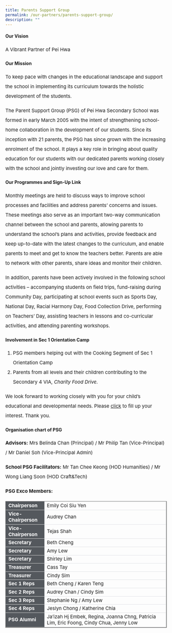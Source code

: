 ```yaml
---
title: Parents Support Group
permalink: /our-partners/parents-support-group/
description: ""
---
```

<h4><strong>Our Vision</strong></h4>
<p style="font-size:15px; line-height:2;">A Vibrant Partner of Pei Hwa</p>

<h4><strong>Our Mission</strong></h4>
<p style="font-size:15px; line-height:2;">To keep pace with changes in the educational landscape and support the school in implementing its curriculum towards the holistic development of the students.</p>

<p style="font-size:15px; line-height:2;">The Parent Support Group (PSG) of Pei Hwa Secondary School was formed in early March 2005 with the intent of strengthening school-home collaboration in the development of our students. Since its inception with 21 parents, the PSG has since grown with the increasing enrolment of the school. It plays a key role in bringing about quality education for our students with our dedicated parents working closely with the school and jointly investing our love and care for them.</p>

<h4><strong>Our Programmes and Sign-Up Link</strong></h4>
<p style="font-size:15px; line-height:2;">Monthly meetings are held to discuss ways to improve school processes and facilities and address parents&rsquo; concerns and issues. These meetings also serve as an important two-way communication channel between the school and parents, allowing parents to understand the school&rsquo;s plans and activities, provide feedback and keep up-to-date with the latest changes to the curriculum, and enable parents to meet and get to know the teachers better. Parents are able to network with other parents, share ideas and monitor their children.</p>

<p style="font-size:15px; line-height:2;">In addition, parents have been actively involved in the following school activities &ndash; accompanying students on field trips, fund-raising during Community Day, participating at school events such as Sports Day, National Day, Racial Harmony Day, Food Collection Drive, performing on Teachers&rsquo; Day, assisting teachers in lessons and co-curricular activities, and attending parenting workshops.</p>

<h4>Involvement in Sec 1 Orientation Camp</h4>
</div>
<ol>
<li style="font-size:15px; line-height:2;">PSG members helping out with the Cooking Segment of Sec 1 Orientation Camp</li>
<li style="font-size:15px; line-height:2;">Parents from all levels and their children contributing to the Secondary 4 VIA,&nbsp;<em>Charity Food Drive.</em></li>
</ol>

<p style="font-size:15px; line-height:2;">We look forward to working closely with you for your child&rsquo;s educational and developmental needs. Please&nbsp;<a href="https://form.gov.sg/#!/5f9bba9c64cfc100117b204f">click</a>&nbsp;to fill up your interest. Thank you.</p>

<h4><strong>Organisation chart of PSG</strong></h3>
<p style="font-size:15px; line-height:2;"><strong>Advisors:</strong>&nbsp;Mrs Belinda Chan&nbsp;(Principal) / Mr Philip Tan (Vice-Principal) / Mr Daniel Soh (Vice-Principal Admin)</p>

<p style="font-size:15px; line-height:2;"><strong>School PSG Facilitators:</strong>&nbsp;Mr Tan Chee Keong (HOD Humanities) / Mr Wong Liang Soon (HOD Craft&amp;Tech)</p>

<p style="font-size:15px; line-height:2;"><strong>PSG Exco Members:</strong></p>

<table border="1" style="width:100%;">
	<tbody>
		<tr>
			<td style="background-color: #54585d; font-weight: bold; font-size: 15px; border: 1px solid #54585d; color:white;border-bottom: 1px solid #dddddd;width:24%;">Chairperson</td>
			<td style="border: 1px solid #dddfe1;font-size: 15px;">Emily Coi Siu Yen</td>
		</tr>
		<tr>
			<td style="background-color: #54585d; font-weight: bold; font-size: 15px; border: 1px solid #54585d; color:white;border-bottom: 1px solid #dddddd;width:24%;">Vice-Chairperson</td>
			<td style="border: 1px solid #dddfe1;font-size: 15px;">Audrey Chan</td>
		</tr>
		<tr>
			<td style="background-color: #54585d; font-weight: bold; font-size: 15px; border: 1px solid #54585d; color:white;border-bottom: 1px solid #dddddd;width:24%;">Vice-Chairperson	</td>
			<td style="border: 1px solid #dddfe1;font-size: 15px;">Tejas Shah</td>
		</tr>
		<tr>
			<td style="background-color: #54585d; font-weight: bold; font-size: 15px; border: 1px solid #54585d; color:white;border-bottom: 1px solid #dddddd;width:24%;">Secretary	</td>
			<td style="border: 1px solid #dddfe1;font-size: 15px;">Beth Cheng</td>
		</tr>
		<tr>
			<td style="background-color: #54585d; font-weight: bold; font-size: 15px; border: 1px solid #54585d; color:white;border-bottom: 1px solid #dddddd;width:24%;">Secretary	</td>
			<td style="border: 1px solid #dddfe1;font-size: 15px;">Amy Lew</td>
		</tr>
		<tr>
			<td style="background-color: #54585d; font-weight: bold; font-size: 15px; border: 1px solid #54585d; color:white;border-bottom: 1px solid #dddddd;width:24%;">Secretary	</td>
			<td style="border: 1px solid #dddfe1;font-size: 15px;">Shirley Lim</td>
		</tr>
		<tr>
			<td style="background-color: #54585d; font-weight: bold; font-size: 15px; border: 1px solid #54585d; color:white;border-bottom: 1px solid #dddddd;width:24%;">Treasurer	</td>
			<td style="border: 1px solid #dddfe1;font-size: 15px;">Cass Tay</td>
		</tr>
		<tr>
			<td style="background-color: #54585d; font-weight: bold; font-size: 15px; border: 1px solid #54585d; color:white;border-bottom: 1px solid #dddddd;width:24%;">Treasurer	</td>
			<td style="border: 1px solid #dddfe1;font-size: 15px;">Cindy Sim</td>
		</tr>
		<tr>
			<td style="background-color: #54585d; font-weight: bold; font-size: 15px; border: 1px solid #54585d; color:white;border-bottom: 1px solid #dddddd;width:24%;">Sec 1 Reps	</td>
			<td style="border: 1px solid #dddfe1;font-size: 15px;">Beth Cheng / Karen Teng</td>
		</tr>
		<tr>
			<td style="background-color: #54585d; font-weight: bold; font-size: 15px; border: 1px solid #54585d; color:white;border-bottom: 1px solid #dddddd;width:24%;">Sec 2 Reps</td>
			<td style="border: 1px solid #dddfe1;font-size: 15px;">Audrey Chan / Cindy Sim</td>
		</tr>
		<tr>
			<td style="background-color: #54585d; font-weight: bold; font-size: 15px; border: 1px solid #54585d; color:white;border-bottom: 1px solid #dddddd;width:24%;">Sec 3 Reps	</td>
			<td style="border: 1px solid #dddfe1;font-size: 15px;">Stephanie Ng / Amy Lew</td>
		</tr>
		<tr>
			<td style="background-color: #54585d; font-weight: bold; font-size: 15px; border: 1px solid #54585d; color:white;border-bottom: 1px solid #dddddd;width:24%;">Sec 4 Reps	</td>
			<td style="border: 1px solid #dddfe1;font-size: 15px;">Jeslyn Chong / Katherine Chia</td>
		</tr>
		<tr>
			<td style="background-color: #54585d; font-weight: bold; font-size: 15px; border: 1px solid #54585d; color:white;border-bottom: 1px solid #dddddd;width:24%;">PSG Alumni	</td>
			<td style="border: 1px solid #dddfe1;font-size: 15px;">Ja’izah Hj Embek, Regina, Joanna Chng, Patricia Lim, Eric Foong, Cindy Chua, Jenny Low</td>
		</tr>
		
</tbody>
	</table>